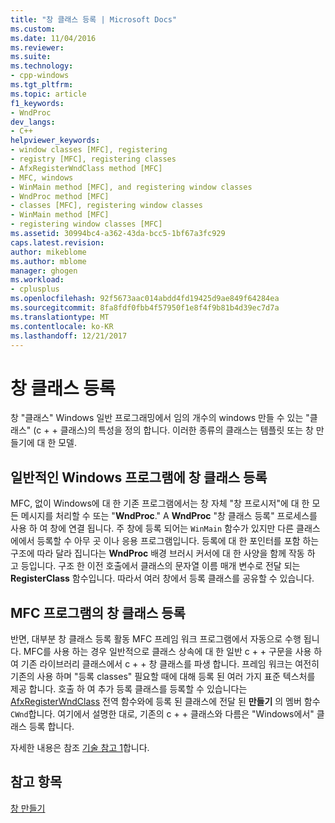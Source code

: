 ```yaml
---
title: "창 클래스 등록 | Microsoft Docs"
ms.custom: 
ms.date: 11/04/2016
ms.reviewer: 
ms.suite: 
ms.technology:
- cpp-windows
ms.tgt_pltfrm: 
ms.topic: article
f1_keywords:
- WndProc
dev_langs:
- C++
helpviewer_keywords:
- window classes [MFC], registering
- registry [MFC], registering classes
- AfxRegisterWndClass method [MFC]
- MFC, windows
- WinMain method [MFC], and registering window classes
- WndProc method [MFC]
- classes [MFC], registering window classes
- WinMain method [MFC]
- registering window classes [MFC]
ms.assetid: 30994bc4-a362-43da-bcc5-1bf67a3fc929
caps.latest.revision: 
author: mikeblome
ms.author: mblome
manager: ghogen
ms.workload:
- cplusplus
ms.openlocfilehash: 92f5673aac014abdd4fd19425d9ae849f64284ea
ms.sourcegitcommit: 8fa8fdf0fbb4f57950f1e8f4f9b81b4d39ec7d7a
ms.translationtype: MT
ms.contentlocale: ko-KR
ms.lasthandoff: 12/21/2017
---
```

# <a name="registering-window-classes"></a>창 클래스 등록
창 "클래스" Windows 일반 프로그래밍에서 임의 개수의 windows 만들 수 있는 "클래스" (c + + 클래스)의 특성을 정의 합니다. 이러한 종류의 클래스는 템플릿 또는 창 만들기에 대 한 모델.  
  
## <a name="window-class-registration-in-traditional-programs-for-windows"></a>일반적인 Windows 프로그램에 창 클래스 등록  
 MFC, 없이 Windows에 대 한 기존 프로그램에서는 창 자체 "창 프로시저"에 대 한 모든 메시지를 처리할 수 또는 "**WndProc**." A **WndProc** "창 클래스 등록" 프로세스를 사용 하 여 창에 연결 됩니다. 주 창에 등록 되어는 `WinMain` 함수가 있지만 다른 클래스에에서 등록할 수 아무 곳 이나 응용 프로그램입니다. 등록에 대 한 포인터를 포함 하는 구조에 따라 달라 집니다는 **WndProc** 배경 브러시 커서에 대 한 사양을 함께 작동 하 고 등입니다. 구조 한 이전 호출에서 클래스의 문자열 이름 매개 변수로 전달 되는 **RegisterClass** 함수입니다. 따라서 여러 창에서 등록 클래스를 공유할 수 있습니다.  
  
## <a name="window-class-registration-in-mfc-programs"></a>MFC 프로그램의 창 클래스 등록  
 반면, 대부분 창 클래스 등록 활동 MFC 프레임 워크 프로그램에서 자동으로 수행 됩니다. MFC를 사용 하는 경우 일반적으로 클래스 상속에 대 한 일반 c + + 구문을 사용 하 여 기존 라이브러리 클래스에서 c + + 창 클래스를 파생 합니다. 프레임 워크는 여전히 기존의 사용 하며 "등록 classes" 필요할 때에 대해 등록 된 여러 가지 표준 텍스처를 제공 합니다. 호출 하 여 추가 등록 클래스를 등록할 수 있습니다는 [AfxRegisterWndClass](../mfc/reference/application-information-and-management.md#afxregisterwndclass) 전역 함수와에 등록 된 클래스에 전달 된 **만들기** 의 멤버 함수 `CWnd`합니다. 여기에서 설명한 대로, 기존의 c + + 클래스와 다름은 "Windows에서" 클래스 등록 합니다.  
  
 자세한 내용은 참조 [기술 참고 1](../mfc/tn001-window-class-registration.md)합니다.  
  
## <a name="see-also"></a>참고 항목  
 [창 만들기](../mfc/creating-windows.md)


